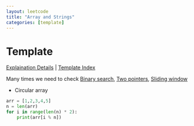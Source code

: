 ```yaml
---
layout: leetcode
title: "Array and Strings"
categories: [template]
---
```


# Template

[Explaination Details](./summary.md) | [Template Index](../template_list.md)

Many times we need to check [Binary search](../binary_search/template.md),
[Two pointers](../two_pointers/template.md),
[Sliding window](./sliding_window/template.md) 

- Circular array

```python
arr = [1,2,3,4,5]
n = len(arr)
for i in range(len(n) * 2):
    print(arr[i % n])
```
